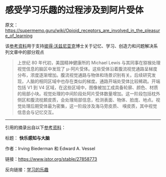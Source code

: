# 感受学习乐趣的过程涉及到阿片受体

原文：https://supermemo.guru/wiki/Opioid_receptors_are_involved_in_the_pleasure_of_learning

该[参考资料](https://supermemo.guru/wiki/References)用于支持[彼得·沃兹尼亚克](https://supermemo.guru/wiki/Piotr_Wozniak)博士关于记忆、学习、创造力和问题解决系列文章中的部分观点

> 上世纪 80 年代初，美国精神健康所的 Michael Lewis 与其同事在猕猴处理视觉信息的脑区中发现了 μ-阿片受体。这些受体沿着腹流视觉通路呈梯度分布，浓度逐渐增加。腹流视觉通路与物体和场景识别有关。后续研究发现，人脑的相同区域中也存在类似的梯度。通路开端处受体比较稀疏。开端包括 V1 到 V4 区域，在这些区域中，图像被加工成具备轮廓、颜色、材质的局部小块。视觉处理的中间阶段处阿片受体数量增加。这一阶段包括枕外侧区和腹流枕颞皮质，会处理局部信息，检测表面、物体、脸庞、地点。视觉处理后期受体最为密集，这一阶段涉及海马旁皮质、 嗅皮质，其中视觉信息会与记忆交互。

------

引用的摘录出自以下[参考资料](https://supermemo.guru/wiki/References)：

标题： **快乐感知与大脑** 

作者：Irving Biederman 和 Edward A. Vessel

链接：https://www.jstor.org/stable/27858773

反向链接：[学习的乐趣](https://supermemo.guru/wiki/Pleasure_of_learning)